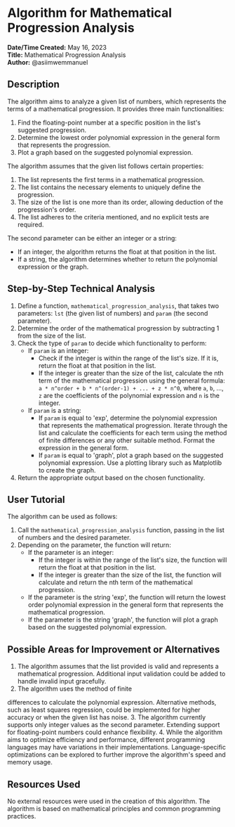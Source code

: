 # Algorithm for Mathematical Progression Analysis

**Date/Time Created:** May 16, 2023  
**Title:** Mathematical Progression Analysis  
**Author:** @asiimwemmanuel  

## Description

The algorithm aims to analyze a given list of numbers, which represents the terms of a mathematical progression. It provides three main functionalities:

1. Find the floating-point number at a specific position in the list's suggested progression.
2. Determine the lowest order polynomial expression in the general form that represents the progression.
3. Plot a graph based on the suggested polynomial expression.

The algorithm assumes that the given list follows certain properties:  
1. The list represents the first terms in a mathematical progression.
2. The list contains the necessary elements to uniquely define the progression.
3. The size of the list is one more than its order, allowing deduction of the progression's order.
4. The list adheres to the criteria mentioned, and no explicit tests are required.

The second parameter can be either an integer or a string:
- If an integer, the algorithm returns the float at that position in the list.
- If a string, the algorithm determines whether to return the polynomial expression or the graph.

## Step-by-Step Technical Analysis

1. Define a function, `mathematical_progression_analysis`, that takes two parameters: `lst` (the given list of numbers) and `param` (the second parameter).
2. Determine the order of the mathematical progression by subtracting 1 from the size of the list.
3. Check the type of `param` to decide which functionality to perform:
    - If `param` is an integer:
        - Check if the integer is within the range of the list's size. If it is, return the float at that position in the list.
        - If the integer is greater than the size of the list, calculate the nth term of the mathematical progression using the general formula: `a * n^order + b * n^(order-1) + ... + z * n^0`, where `a`, `b`, ..., `z` are the coefficients of the polynomial expression and `n` is the integer.
    - If `param` is a string:
        - If `param` is equal to 'exp', determine the polynomial expression that represents the mathematical progression. Iterate through the list and calculate the coefficients for each term using the method of finite differences or any other suitable method. Format the expression in the general form.
        - If `param` is equal to 'graph', plot a graph based on the suggested polynomial expression. Use a plotting library such as Matplotlib to create the graph.
4. Return the appropriate output based on the chosen functionality.

## User Tutorial

The algorithm can be used as follows:

1. Call the `mathematical_progression_analysis` function, passing in the list of numbers and the desired parameter.
2. Depending on the parameter, the function will return:
    - If the parameter is an integer:
        - If the integer is within the range of the list's size, the function will return the float at that position in the list.
        - If the integer is greater than the size of the list, the function will calculate and return the nth term of the mathematical progression.
    - If the parameter is the string 'exp', the function will return the lowest order polynomial expression in the general form that represents the mathematical progression.
    - If the parameter is the string 'graph', the function will plot a graph based on the suggested polynomial expression.

## Possible Areas for Improvement or Alternatives

1. The algorithm assumes that the list provided is valid and represents a mathematical progression. Additional input validation could be added to handle invalid input gracefully.
2. The algorithm uses the method of finite

 differences to calculate the polynomial expression. Alternative methods, such as least squares regression, could be implemented for higher accuracy or when the given list has noise.
3. The algorithm currently supports only integer values as the second parameter. Extending support for floating-point numbers could enhance flexibility.
4. While the algorithm aims to optimize efficiency and performance, different programming languages may have variations in their implementations. Language-specific optimizations can be explored to further improve the algorithm's speed and memory usage.

## Resources Used

No external resources were used in the creation of this algorithm. The algorithm is based on mathematical principles and common programming practices.